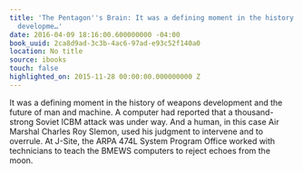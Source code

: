 ```yaml
---
title: 'The Pentagon''s Brain: It was a defining moment in the history of weapons
  developme…'
date: 2016-04-09 18:16:00.600000000 -04:00
book_uuid: 2ca8d9ad-3c3b-4ac6-97ad-e93c52f140a0
location: No title
source: ibooks
touch: false
highlighted_on: 2015-11-28 00:00:00.000000000 Z
---
```


It was a defining moment in the history of weapons development and the future of man and machine. A computer had reported that a thousand-strong Soviet ICBM attack was under way. And a human, in this case Air Marshal Charles Roy Slemon, used his judgment to intervene and to overrule. At J-Site, the ARPA 474L System Program Office worked with technicians to teach the BMEWS computers to reject echoes from the moon.